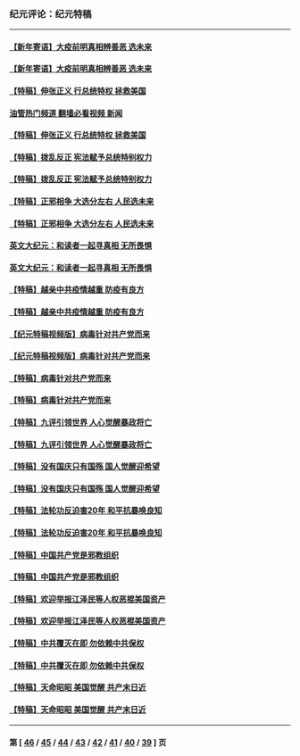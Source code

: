 ### 纪元评论：纪元特稿
---
#### [【新年寄语】大疫前明真相辨善恶 选未来](../../pages/nsc424/n12660855.md?05290330) 
#### [【新年寄语】大疫前明真相辨善恶 选未来](../../pages/nsc424/n12660855.md?05290330) 
#### [【特稿】伸张正义 行总统特权 拯救美国](../../pages/nsc424/n12616806.md?05290330) 
#### [油管热门频道 翻墙必看视频 新闻](ok?05290330)
#### [【特稿】伸张正义 行总统特权 拯救美国](../../pages/nsc424/n12616806.md?05290330) 
#### [【特稿】拨乱反正 宪法赋予总统特别权力](../../pages/nsc424/n12598306.md?05290330) 
#### [【特稿】拨乱反正 宪法赋予总统特别权力](../../pages/nsc424/n12598306.md?05290330) 
#### [【特稿】正邪相争 大选分左右 人民选未来](../../pages/nsc424/n12545208.md?05290330) 
#### [【特稿】正邪相争 大选分左右 人民选未来](../../pages/nsc424/n12545208.md?05290330) 
#### [英文大纪元：和读者一起寻真相 无所畏惧](../../pages/nsc424/n12542027.md?05290330) 
#### [英文大纪元：和读者一起寻真相 无所畏惧](../../pages/nsc424/n12542027.md?05290330) 
#### [【特稿】越亲中共疫情越重 防疫有良方](../../pages/nsc424/n12042989.md?05290330) 
#### [【特稿】越亲中共疫情越重 防疫有良方](../../pages/nsc424/n12042989.md?05290330) 
#### [【纪元特稿视频版】病毒针对共产党而来](../../pages/nsc424/n11977328.md?05290330) 
#### [【纪元特稿视频版】病毒针对共产党而来](../../pages/nsc424/n11977328.md?05290330) 
#### [【特稿】病毒针对共产党而来](../../pages/nsc424/n11928818.md?05290330) 
#### [【特稿】病毒针对共产党而来](../../pages/nsc424/n11928818.md?05290330) 
#### [【特稿】九评引领世界 人心觉醒暴政将亡](../../pages/nsc424/n11660496.md?05290330) 
#### [【特稿】九评引领世界 人心觉醒暴政将亡](../../pages/nsc424/n11660496.md?05290330) 
#### [【特稿】没有国庆只有国殇 国人觉醒迎希望](../../pages/nsc424/n11549354.md?05290330) 
#### [【特稿】没有国庆只有国殇 国人觉醒迎希望](../../pages/nsc424/n11549354.md?05290330) 
#### [【特稿】法轮功反迫害20年 和平抗暴唤良知](../../pages/nsc424/n11389135.md?05290330) 
#### [【特稿】法轮功反迫害20年 和平抗暴唤良知](../../pages/nsc424/n11389135.md?05290330) 
#### [【特稿】中国共产党是邪教组织](../../pages/nsc424/n11355551.md?05290330) 
#### [【特稿】中国共产党是邪教组织](../../pages/nsc424/n11355551.md?05290330) 
#### [【特稿】欢迎举报江泽民等人权恶棍美国资产](../../pages/nsc424/n11303040.md?05290330) 
#### [【特稿】欢迎举报江泽民等人权恶棍美国资产](../../pages/nsc424/n11303040.md?05290330) 
#### [【特稿】中共覆灭在即 勿依赖中共保权](../../pages/nsc424/n11278510.md?05290330) 
#### [【特稿】中共覆灭在即 勿依赖中共保权](../../pages/nsc424/n11278510.md?05290330) 
#### [【特稿】天命昭昭 美国觉醒 共产末日近](../../pages/nsc424/n11150259.md?05290330) 
#### [【特稿】天命昭昭 美国觉醒 共产末日近](../../pages/nsc424/n11150259.md?05290330) 

---
#### 第 [ [46](./46.md?05290330) / [45](./45.md?05290330) / [44](./44.md?05290330) / [43](./43.md?05290330) / [42](./42.md?05290330) / [41](./41.md?05290330) / [40](./40.md?05290330) / [39](./39.md?05290330) ] 页
